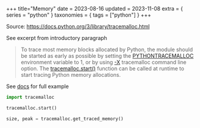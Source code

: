 +++
title="Memory"
date = 2023-08-16
updated = 2023-11-08
extra = { series = "python" }
taxonomies = { tags = ["python"] }
+++

Source: <https://docs.python.org/3/library/tracemalloc.html>

See excerpt from introductory paragraph

> To trace most memory blocks allocated by Python, the module should be started as early as possible by setting the [PYTHONTRACEMALLOC](https://docs.python.org/3/using/cmdline.html#envvar-PYTHONTRACEMALLOC) environment variable to 1, or by using [-X](https://docs.python.org/3/using/cmdline.html#cmdoption-X) tracemalloc command line option. The [tracemalloc.start()](https://docs.python.org/3/library/tracemalloc.html#tracemalloc.start) function can be called at runtime to start tracing Python memory allocations.

See [docs](https://docs.python.org/3/library/tracemalloc.html#record-the-current-and-peak-size-of-all-traced-memory-blocks) for full example

```py
import tracemalloc

tracemalloc.start()

size, peak = tracemalloc.get_traced_memory()
```
